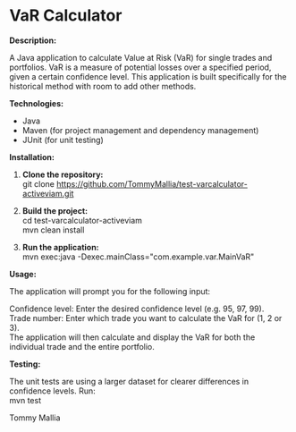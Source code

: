# VaR Calculator

**Description:**

A Java application to calculate Value at Risk (VaR) for single trades and portfolios. VaR is a measure of potential losses over a specified period, given a certain confidence level. This application is built specifically for the historical method with room to add other methods.

**Technologies:**

- Java
- Maven (for project management and dependency management)
- JUnit (for unit testing)

**Installation:**

1. **Clone the repository:** </br>
git clone https://github.com/TommyMallia/test-varcalculator-activeviam.git

2. **Build the project:** </br>
cd test-varcalculator-activeviam </br>
mvn clean install

3. **Run the application:** </br>
mvn exec:java -Dexec.mainClass="com.example.var.MainVaR"

**Usage:**

The application will prompt you for the following input:

Confidence level: Enter the desired confidence level (e.g. 95, 97, 99). </br>
Trade number: Enter which trade you want to calculate the VaR for (1, 2 or 3). </br>
The application will then calculate and display the VaR for both the individual trade and the entire portfolio.

**Testing:**

The unit tests are using a larger dataset for clearer differences in confidence levels. Run: </br>
mvn test


Tommy Mallia

